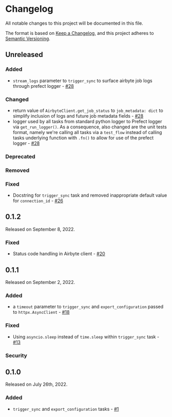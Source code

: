 # Changelog

All notable changes to this project will be documented in this file.

The format is based on [Keep a Changelog](https://keepachangelog.com/en/1.0.0/),
and this project adheres to [Semantic Versioning](https://semver.org/spec/v2.0.0.html).

## Unreleased

### Added
- `stream_logs` parameter to `trigger_sync` to surface airbyte job logs through prefect logger - [#28](https://github.com/PrefectHQ/prefect-airbyte/pull/28)
### Changed
- return value of `AirbyteClient.get_job_status` to `job_metadata: dict` to simplify inclusion of logs and future job metadata fields - [#28](https://github.com/PrefectHQ/prefect-airbyte/pull/28)
- logger used by all tasks from standard python logger to Prefect logger via `get_run_logger()`. As a consequence, also changed are the unit tests format, namely we're calling all tasks via a `test_flow` instead of calling tasks underlying function with `.fn()` to allow for use of the prefect logger - [#28](https://github.com/PrefectHQ/prefect-airbyte/pull/28)

### Deprecated

### Removed

### Fixed
- Docstring for `trigger_sync` task and removed inappropriate default value for `connection_id` - [#26](https://github.com/PrefectHQ/prefect-airbyte/pull/26)

## 0.1.2

Released on September 8, 2022.

### Fixed

- Status code handling in Airbyte client - [#20](https://github.com/PrefectHQ/prefect-airbyte/pull/20)

## 0.1.1

Released on September 2, 2022.

### Added

- a `timeout` parameter to `trigger_sync` and `export_configuration` passed to `httpx.AsyncClient` - [#18](https://github.com/PrefectHQ/prefect-airbyte/pull/18)

### Fixed

- Using `asyncio.sleep` instead of `time.sleep` within `trigger_sync` task - [#13](https://github.com/PrefectHQ/prefect-airbyte/pull/13)

### Security

## 0.1.0

Released on July 26th, 2022.

### Added

- `trigger_sync` and `export_configuration` tasks - [#1](https://github.com/PrefectHQ/prefect-airbyte/pull/1)
